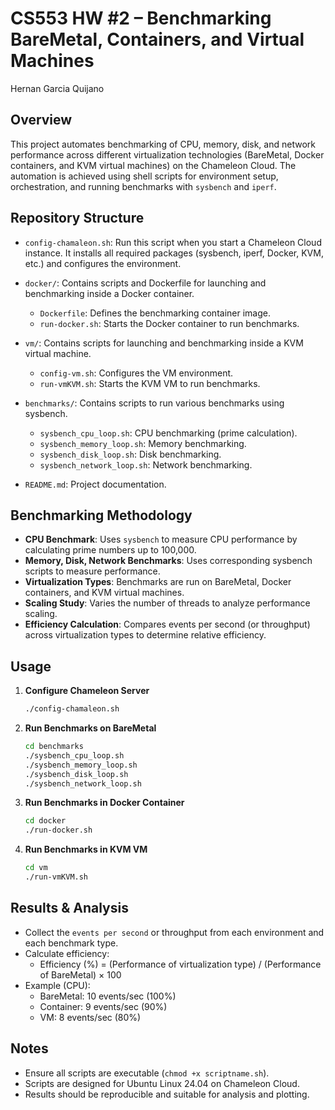 # CS553 HW #2 – Benchmarking BareMetal, Containers, and Virtual Machines

Hernan Garcia Quijano

## Overview

This project automates benchmarking of CPU, memory, disk, and network performance across different virtualization technologies (BareMetal, Docker containers, and KVM virtual machines) on the Chameleon Cloud. The automation is achieved using shell scripts for environment setup, orchestration, and running benchmarks with `sysbench` and `iperf`.

## Repository Structure

- `config-chamaleon.sh`: Run this script when you start a Chameleon Cloud instance. It installs all required packages (sysbench, iperf, Docker, KVM, etc.) and configures the environment.

- `docker/`: Contains scripts and Dockerfile for launching and benchmarking inside a Docker container.
  - `Dockerfile`: Defines the benchmarking container image.
  - `run-docker.sh`: Starts the Docker container to run benchmarks.

- `vm/`: Contains scripts for launching and benchmarking inside a KVM virtual machine.
  - `config-vm.sh`: Configures the VM environment.
  - `run-vmKVM.sh`: Starts the KVM VM to run benchmarks.

- `benchmarks/`: Contains scripts to run various benchmarks using sysbench.
  - `sysbench_cpu_loop.sh`: CPU benchmarking (prime calculation).
  - `sysbench_memory_loop.sh`: Memory benchmarking.
  - `sysbench_disk_loop.sh`: Disk benchmarking.
  - `sysbench_network_loop.sh`: Network benchmarking.

- `README.md`: Project documentation.

## Benchmarking Methodology

- **CPU Benchmark**: Uses `sysbench` to measure CPU performance by calculating prime numbers up to 100,000.
- **Memory, Disk, Network Benchmarks**: Uses corresponding sysbench scripts to measure performance.
- **Virtualization Types**: Benchmarks are run on BareMetal, Docker containers, and KVM virtual machines.
- **Scaling Study**: Varies the number of threads to analyze performance scaling.
- **Efficiency Calculation**: Compares events per second (or throughput) across virtualization types to determine relative efficiency.

## Usage

1. **Configure Chameleon Server**
   ```sh
   ./config-chamaleon.sh
   ```

2. **Run Benchmarks on BareMetal**
   ```sh
   cd benchmarks
   ./sysbench_cpu_loop.sh
   ./sysbench_memory_loop.sh
   ./sysbench_disk_loop.sh
   ./sysbench_network_loop.sh
   ```

3. **Run Benchmarks in Docker Container**
   ```sh
   cd docker
   ./run-docker.sh
   ```

4. **Run Benchmarks in KVM VM**
   ```sh
   cd vm
   ./run-vmKVM.sh
   ```

## Results & Analysis

- Collect the `events per second` or throughput from each environment and each benchmark type.
- Calculate efficiency:
  - Efficiency (%) = (Performance of virtualization type) / (Performance of BareMetal) × 100
- Example (CPU):
  - BareMetal: 10 events/sec (100%)
  - Container: 9 events/sec (90%)
  - VM: 8 events/sec (80%)

## Notes

- Ensure all scripts are executable (`chmod +x scriptname.sh`).
- Scripts are designed for Ubuntu Linux 24.04 on Chameleon Cloud.
- Results should be reproducible and suitable for analysis and plotting.

